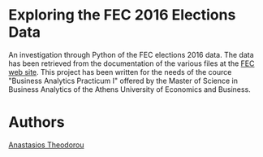 # Exploring the FEC 2016 Elections Data
An investigation through Python of the FEC elections 2016 data. The data has been retrieved from the documentation of the various files at the [FEC web site](https://www.fec.gov/). This project has been written for the needs of the cource "Business Analytics Practicum I" offered by the Master of Science in Business Analytics of the Athens University of Economics and Business.

# Authors
[Anastasios Theodorou](https://github.com/antheodorou) <br/>
